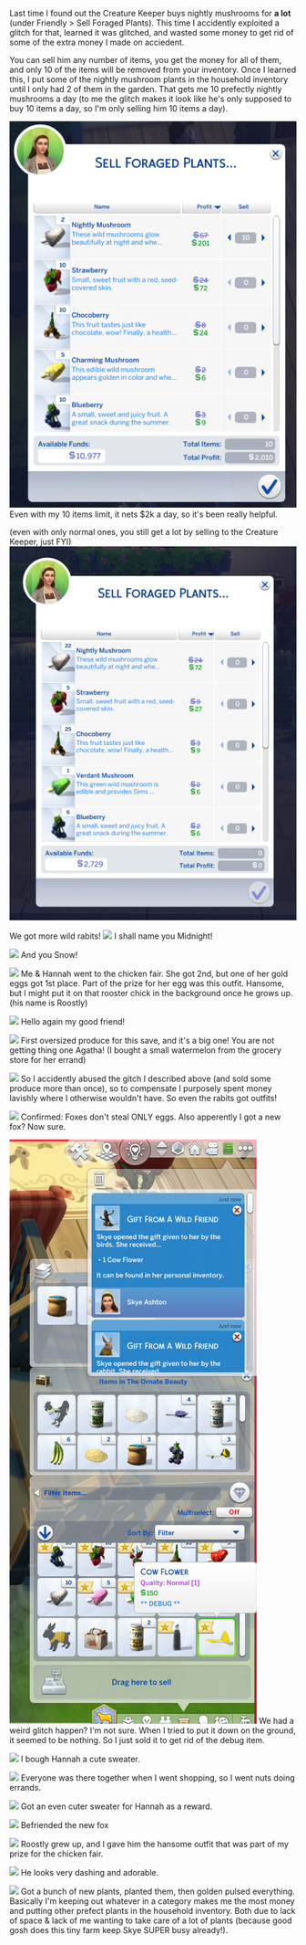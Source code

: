 Last time I found out the Creature Keeper buys nightly mushrooms for **a lot** (under Friendly > Sell Foraged Plants). This time I accidently exploited a glitch for that, learned it was glitched, and wasted some money to get rid of some of the extra money I made on acciedent.

You can sell him any number of items, you get the money for all of them, and only 10 of the items will be removed from your inventory. Once I learned this, I put some of the nightly mushroom plants in the household inventory until I only had 2 of them in the garden. That gets me 10 prefectly nightly mushrooms a day (to me the glitch makes it look like he's only supposed to buy 10 items a day, so I'm only selling him 10 items a day).

![](prefect%20with%20creature%20keeper.PNG)
Even with my 10 items limit, it nets $2k a day, so it's been really helpful.

(even with only normal ones, you still get a lot by selling to the Creature Keeper, just FYI)
![](creaturekeeper.PNG)

We got more wild rabits!
![](06-05-22_1-44-55%C2%A0AM.png)
I shall name you Midnight!

![](06-05-22_1-45-06%C2%A0AM.png)
And you Snow!

![](06-05-22_1-45-31%C2%A0AM.png)
Me & Hannah went to the chicken fair. She got 2nd, but one of her gold eggs got 1st place. Part of the prize for her egg was this outfit. Hansome, but I might put it on that rooster chick in the background once he grows up. (his name is Roostly)

![](06-05-22_1-49-15%C2%A0AM.png)
Hello again my good friend!

![](06-05-22_1-55-24%C2%A0AM.png)
First oversized produce for this save, and it's a big one! You are not getting thing one Agatha! (I bought a small watermelon from the grocery store for her errand)

![](06-05-22_1-55-55%C2%A0AM.png)
So I accidently abused the gitch I described above (and sold some produce more than once), so to compensate I purposely spent money lavishly where I otherwise wouldn't have. So even the rabits got outfits!

![](06-05-22_2-01-03%C2%A0AM.png)
Confirmed: Foxes don't steal ONLY eggs. Also apperently I got a new fox? Now sure.

![](CowFlower.PNG)
We had a weird glitch happen? I'm not sure. When I tried to put it down on the ground, it seemed to be nothing. So I just sold it to get rid of the debug item.

![](06-05-22_2-12-39%C2%A0AM.png)
I bough Hannah a cute sweater.

![](06-05-22_2-36-35%C2%A0AM.png)
Everyone was there together when I went shopping, so I went nuts doing errands.

![](06-05-22_2-42-33%C2%A0AM.png)
Got an even cuter sweater for Hannah as a reward.

![](06-05-22_2-50-05%C2%A0AM.png)
Befriended the new fox

![](06-05-22_3-29-16%C2%A0AM.png)
Roostly grew up, and I gave him the hansome outfit that was part of my prize for the chicken fair.

![](06-05-22_3-29-40%C2%A0AM.png)
He looks very dashing and adorable.

![](06-05-22_4-00-35%C2%A0AM.png)
Got a bunch of new plants, planted them, then golden pulsed everything. Basically I'm keeping out whatever in a category makes me the most money and putting other prefect plants in the household inventory. Both due to lack of space & lack of me wanting to take care of a lot of plants (because good gosh does this tiny farm keep Skye SUPER busy already!).
